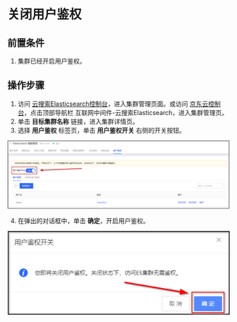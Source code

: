 # 关闭用户鉴权
## 前置条件
1. 集群已经开启用户鉴权。

## 操作步骤
1. 访问 [云搜索Elasticsearch控制台](https://es-console.jdcloud.com/clusters)，进入集群管理页面。或访问 [京东云控制台](https://console.jdcloud.com/)，点击顶部导航栏 互联网中间件-云搜索Elasticsearch，进入集群管理页。
2. 单击 **目标集群名称** 链接，进入集群详情页。
3. 选择 **用户鉴权** 标签页，单击 **用户鉴权开关** 右侧的开关按钮。

![sdsd](../../../../../image/Elasticsearch/Auth/Auth_off.png)

4. 在弹出的对话框中，单击 **确定**，开启用户鉴权。

![sdsd](../../../../../image/Elasticsearch/Auth/Auth_off_1.png)
